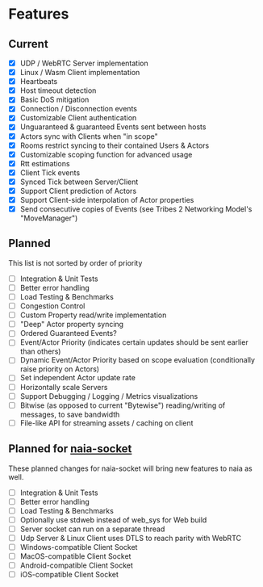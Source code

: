 # Features

## Current

* [x] UDP / WebRTC Server implementation
* [x] Linux / Wasm Client implementation
* [x] Heartbeats
* [x] Host timeout detection
* [x] Basic DoS mitigation
* [x] Connection / Disconnection events
* [x] Customizable Client authentication
* [x] Unguaranteed & guaranteed Events sent between hosts
* [x] Actors sync with Clients when "in scope"
* [x] Rooms restrict syncing to their contained Users & Actors
* [x] Customizable scoping function for advanced usage
* [x] Rtt estimations
* [x] Client Tick events
* [x] Synced Tick between Server/Client
* [x] Support Client prediction of Actors
* [x] Support Client-side interpolation of Actor properties
* [x] Send consecutive copies of Events (see Tribes 2 Networking Model's "MoveManager")

## Planned
This list is not sorted by order of priority

* [ ] Integration & Unit Tests
* [ ] Better error handling
* [ ] Load Testing & Benchmarks
* [ ] Congestion Control
* [ ] Custom Property read/write implementation
* [ ] "Deep" Actor property syncing
* [ ] Ordered Guaranteed Events?
* [ ] Event/Actor Priority (indicates certain updates should be sent earlier than others)
* [ ] Dynamic Event/Actor Priority based on scope evaluation (conditionally raise priority on Actors)
* [ ] Set independent Actor update rate
* [ ] Horizontally scale Servers
* [ ] Support Debugging / Logging / Metrics visualizations
* [ ] Bitwise (as opposed to current "Bytewise") reading/writing of messages, to save bandwidth
* [ ] File-like API for streaming assets / caching on client

## Planned for [naia-socket](https://github.com/naia-rs/naia-socket)

These planned changes for naia-socket will bring new features to naia as well.

* [ ] Integration & Unit Tests
* [ ] Better error handling
* [ ] Load Testing & Benchmarks
* [ ] Optionally use stdweb instead of web_sys for Web build
* [ ] Server socket can run on a separate thread
* [ ] Udp Server & Linux Client uses DTLS to reach parity with WebRTC
* [ ] Windows-compatible Client Socket
* [ ] MacOS-compatible Client Socket
* [ ] Android-compatible Client Socket
* [ ] iOS-compatible Client Socket
